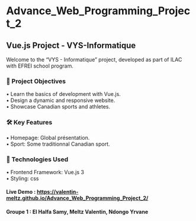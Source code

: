 # Advance_Web_Programming_Project_2

## Vue.js Project - VYS-Informatique

Welcome to the “VYS - Informatique” project, developed as part of ILAC with EFREI school program.

### 🎯 Project Objectives
  •	Learn the basics of development with Vue.js.\
  •	Design a dynamic and responsive website.\
  •	Showcase Canadian sports and athletes.

### 🛠️ Key Features
  •	Homepage: Global présentation.\
  •	Sport: Some traditionnal Canadian sport.

### 🚀 Technologies Used
  •	Frontend Framework: Vue.js 3\
  •	Styling: css

#### **Live Demo :** https://valentin-meltz.github.io/Advance_Web_Programming_Project_2/

#### **Groupe 1 :** El Halfa Samy, Meltz Valentin, Ndongo Yrvane
